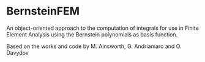 # BernsteinFEM
An object-oriented approach to the computation of integrals for use in Finite Element Analysis using the Bernstein polynomials as basis function.

Based on the works and code by M. Ainsworth, G. Andriamaro and O. Davydov
